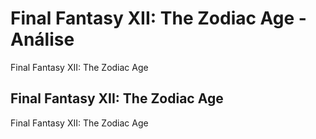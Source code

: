 ---
---

# Final Fantasy XII: The Zodiac Age - Análise

Final Fantasy XII: The Zodiac Age

## Final Fantasy XII: The Zodiac Age

Final Fantasy XII: The Zodiac Age
